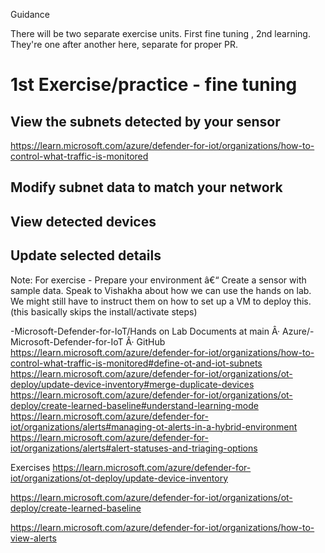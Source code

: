 Guidance

There will be two separate exercise units. First fine tuning , 2nd learning. They're one after another here, separate for proper PR.

# 1st Exercise/practice - fine tuning

## View the subnets detected by your sensor

<https://learn.microsoft.com/azure/defender-for-iot/organizations/how-to-control-what-traffic-is-monitored>

## Modify subnet data to match your network

## View detected devices

## Update selected details

Note: For exercise - Prepare your environment â€“ Create a sensor with sample data. Speak to Vishakha about how we can use the hands on lab. We might still have to instruct them on how to set up a VM to deploy this. (this basically skips the install/activate steps)

-Microsoft-Defender-for-IoT/Hands on Lab Documents at main Â· Azure/-Microsoft-Defender-for-IoT Â· GitHub
<https://learn.microsoft.com/azure/defender-for-iot/organizations/how-to-control-what-traffic-is-monitored#define-ot-and-iot-subnets>
<https://learn.microsoft.com/azure/defender-for-iot/organizations/ot-deploy/update-device-inventory#merge-duplicate-devices>
<https://learn.microsoft.com/azure/defender-for-iot/organizations/ot-deploy/create-learned-baseline#understand-learning-mode>
<https://learn.microsoft.com/azure/defender-for-iot/organizations/alerts#managing-ot-alerts-in-a-hybrid-environment>
<https://learn.microsoft.com/azure/defender-for-iot/organizations/alerts#alert-statuses-and-triaging-options>

Exercises
<https://learn.microsoft.com/azure/defender-for-iot/organizations/ot-deploy/update-device-inventory>

<https://learn.microsoft.com/azure/defender-for-iot/organizations/ot-deploy/create-learned-baseline>

<https://learn.microsoft.com/azure/defender-for-iot/organizations/how-to-view-alerts>